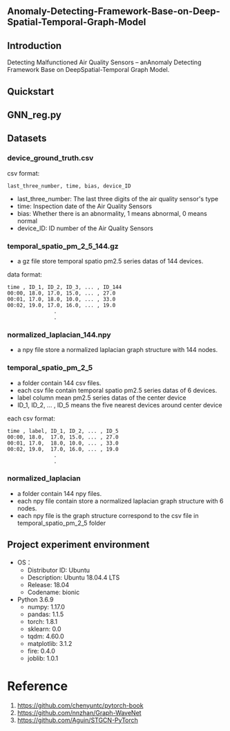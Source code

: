 ## Anomaly-Detecting-Framework-Base-on-Deep-Spatial-Temporal-Graph-Model

## Introduction
Detecting Malfunctioned Air Quality Sensors – anAnomaly Detecting Framework Base on DeepSpatial-Temporal Graph Model.

## Quickstart
## GNN_reg<span></span>.py

## Datasets
### device_ground_truth.csv
csv format:
```
last_three_number, time, bias, device_ID
```
- last_three_number: The last three digits of the air quality sensor's type
- time: Inspection date of the Air Quality Sensors
- bias: Whether there is an abnormality, 1 means abnormal, 0 means normal
- device_ID: ID number of the Air Quality Sensors

### temporal_spatio_pm_2_5_144.gz
* a gz file store temporal spatio pm2.5 series datas of 144 devices. 

data format:
```
time , ID_1, ID_2, ID_3, ... , ID_144
00:00, 18.0, 17.0, 15.0, ... , 27.0
00:01, 17.0, 18.0, 10.0, ... , 33.0
00:02, 19.0, 17.0, 16.0, ... , 19.0
               .
               .
```
### normalized_laplacian_144.npy
* a npy file store a normalized laplacian graph structure with 144 nodes.

### temporal_spatio_pm_2_5 
* a folder contain 144 csv files.
* each csv file contain temporal spatio pm2.5 series datas of 6 devices.
* label column mean pm2.5 series datas of the center device
* ID_1, ID_2, ... , ID_5 means the five nearest devices around center device

each csv format:
```
time , label, ID_1, ID_2, ... , ID_5
00:00, 18.0,  17.0, 15.0, ... , 27.0
00:01, 17.0,  18.0, 10.0, ... , 33.0
00:02, 19.0,  17.0, 16.0, ... , 19.0
               .
               .
```

### normalized_laplacian
* a folder contain 144 npy files.
* each npy file contain store a normalized laplacian graph structure with 6 nodes.
* each npy file is the graph structure correspond to the csv file in temporal_spatio_pm_2_5 folder

## Project experiment environment  
- OS：  
    - Distributor ID: Ubuntu  
    - Description:    Ubuntu 18.04.4 LTS  
    - Release:        18.04  
    - Codename:       bionic  
- Python 3.6.9  
    - numpy: 1.17.0
    - pandas: 1.1.5
    - torch: 1.8.1
    - sklearn: 0.0
    - tqdm: 4.60.0
    - matplotlib: 3.1.2
    - fire: 0.4.0
    - joblib: 1.0.1
# Reference
1. https://github.com/chenyuntc/pytorch-book
2. https://github.com/nnzhan/Graph-WaveNet
3. https://github.com/Aguin/STGCN-PyTorch
